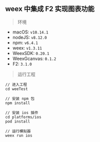 ## weex 中集成 F2 实现图表功能
> 环境
- macOS: `v10.14.1`
- nodeJS: `v8.12.0`
- npm: `v6.4.1`
- weex: `v1.3.11`
- WeexSDK: `0.20.1`
- WeexGcanvas: `0.1.2`
- F2: `3.1.0`

> 运行工程

```
// 进入工程
cd weeTest

// 安装 npm 包
npm install

// 安装 ios 插件
cd platforms/ios
pod install

// 运行模拟器
weex run ios
```
